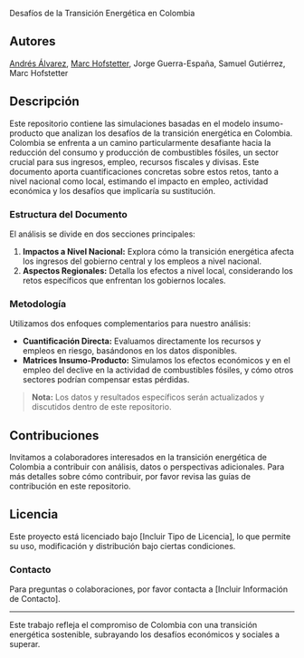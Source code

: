  Desafíos de la Transición Energética en Colombia

## Autores
[Andrés Álvarez](https://economia.uniandes.edu.co/alvarez), [Marc Hofstetter](https://economia.uniandes.edu.co/hofstetter), Jorge Guerra-España, Samuel Gutiérrez, Marc Hofstetter

## Descripción
Este repositorio contiene las simulaciones basadas en el modelo insumo-producto que analizan los desafíos de la transición energética en Colombia. Colombia se enfrenta a un camino particularmente desafiante hacia la reducción del consumo y producción de combustibles fósiles, un sector crucial para sus ingresos, empleo, recursos fiscales y divisas. Este documento aporta cuantificaciones concretas sobre estos retos, tanto a nivel nacional como local, estimando el impacto en empleo, actividad económica y los desafíos que implicaría su sustitución.

### Estructura del Documento
El análisis se divide en dos secciones principales:
1. **Impactos a Nivel Nacional:** Explora cómo la transición energética afecta los ingresos del gobierno central y los empleos a nivel nacional.
2. **Aspectos Regionales:** Detalla los efectos a nivel local, considerando los retos específicos que enfrentan los gobiernos locales.

### Metodología
Utilizamos dos enfoques complementarios para nuestro análisis:
- **Cuantificación Directa:** Evaluamos directamente los recursos y empleos en riesgo, basándonos en los datos disponibles.
- **Matrices Insumo-Producto:** Simulamos los efectos económicos y en el empleo del declive en la actividad de combustibles fósiles, y cómo otros sectores podrían compensar estas pérdidas.

> **Nota:** Los datos y resultados específicos serán actualizados y discutidos dentro de este repositorio.

## Contribuciones
Invitamos a colaboradores interesados en la transición energética de Colombia a contribuir con análisis, datos o perspectivas adicionales. Para más detalles sobre cómo contribuir, por favor revisa las guías de contribución en este repositorio.

## Licencia
Este proyecto está licenciado bajo [Incluir Tipo de Licencia], lo que permite su uso, modificación y distribución bajo ciertas condiciones.

### Contacto
Para preguntas o colaboraciones, por favor contacta a [Incluir Información de Contacto].

---

Este trabajo refleja el compromiso de Colombia con una transición energética sostenible, subrayando los desafíos económicos y sociales a superar.
